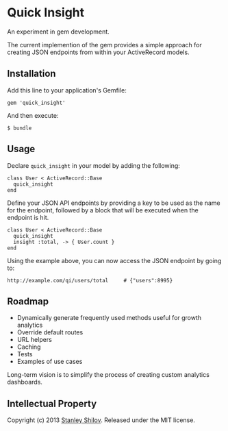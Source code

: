 # Quick Insight

An experiment in gem development.

The current implemention of the gem provides a simple approach for creating JSON endpoints from within your ActiveRecord models.

## Installation

Add this line to your application's Gemfile:

    gem 'quick_insight'

And then execute:

    $ bundle

## Usage

Declare `quick_insight` in your model by adding the following:

    class User < ActiveRecord::Base
      quick_insight
    end

Define your JSON API endpoints by providing a key to be used as the name for the endpoint, followed by a block that will be executed when the endpoint is hit.

    class User < ActiveRecord::Base
      quick_insight
      insight :total, -> { User.count }
    end

Using the example above, you can now access the JSON endpoint by going to:

    http://example.com/qi/users/total     # {"users":8995}

## Roadmap

* Dynamically generate frequently used methods useful for growth analytics
* Override default routes
* URL helpers
* Caching
* Tests
* Examples of use cases

Long-term vision is to simplify the process of creating custom analytics dashboards.

## Intellectual Property

Copyright (c) 2013 [Stanley Shilov](http://www.stanleyshilov.com). Released under the MIT license.
